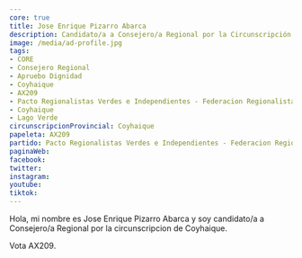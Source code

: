 ```yaml
---
core: true
title: Jose Enrique Pizarro Abarca
description: Candidato/a a Consejero/a Regional por la Circunscripción de Coyhaique
image: /media/ad-profile.jpg
tags:
- CORE
- Consejero Regional
- Apruebo Dignidad
- Coyhaique
- AX209
- Pacto Regionalistas Verdes e Independientes - Federacion Regionalista Verde Social - Partido Republicano De Chile
- Coyhaique
- Lago Verde
circunscripcionProvincial: Coyhaique
papeleta: AX209
partido: Pacto Regionalistas Verdes e Independientes - Federacion Regionalista Verde Social - Partido Republicano De Chile
paginaWeb:
facebook:
twitter:
instagram:
youtube:
tiktok:
---
```

Hola, mi nombre es Jose Enrique Pizarro Abarca y soy candidato/a a Consejero/a Regional por la circunscripcion de Coyhaique.

Vota AX209.